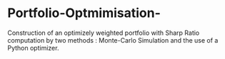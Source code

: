 # Portfolio-Optmimisation-
Construction of an optimizely weighted portfolio with Sharp Ratio computation by two methods : Monte-Carlo Simulation and the use of a Python optimizer.
